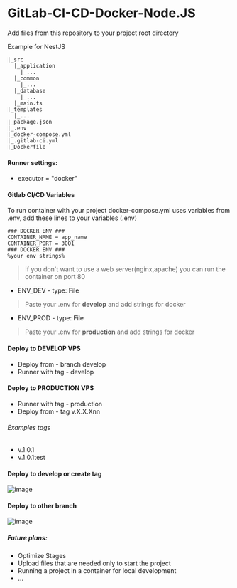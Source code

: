 # GitLab-CI-CD-Docker-Node.JS

Add files from this repository to your project root directory

Example for NestJS
```
|_src
  |_application
    |_...
  |_common
    |_...
  |_database
    |_...
  |_main.ts
|_templates
  |_...
|_package.json
|_.env
|_docker-compose.yml
|_.gitlab-ci.yml
|_Dockerfile
```
#### Runner settings:
 - executor = "docker"
 
#### Gitlab CI/CD Variables
To run container with your project docker-compose.yml uses variables from .env, add these lines to your variables (.env)
```
### DOCKER ENV ###
CONTAINER_NAME = app_name
CONTAINER_PORT = 3001
### DOCKER ENV ###
%your env strings%
```
> If you don't want to use a web server(nginx,apache) you can run the container on port 80


- ENV_DEV -  type: File 
> Paste your .env for **develop** and add strings for docker
- ENV_PROD - type: File
> Paste your .env for **production** and add strings for docker


#### Deploy to DEVELOP VPS
- Deploy from - branch develop
- Runner with tag - develop

#### Deploy to PRODUCTION VPS
- Runner with tag - production
- Deploy from - tag v.X.X.Xnn

###### Examples tags
- v.1.0.1
- v.1.0.1test

#### Deploy to develop or create tag
![image](https://user-images.githubusercontent.com/32634559/204368983-1f9ae39d-b008-49c8-bd43-b35e83fa7b63.png)

#### Deploy to other branch
![image](https://user-images.githubusercontent.com/32634559/204371127-600db8e4-b1d7-4bbb-9543-88e8e6cfee72.png)


##### Future plans:
- Optimize Stages
- Upload files that are needed only to start the project
- Running a project in a container for local development
- ...
